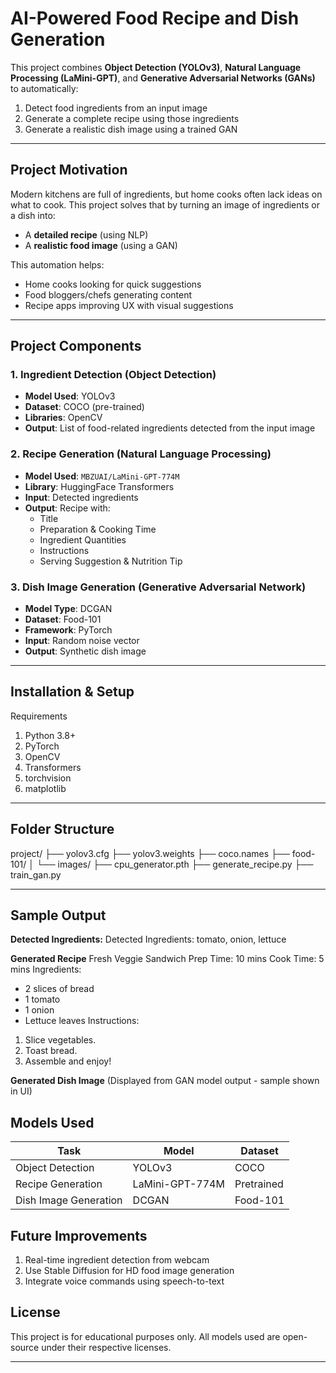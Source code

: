 # AI-Powered Food Recipe and Dish Generation

This project combines **Object Detection (YOLOv3)**, **Natural Language Processing (LaMini-GPT)**, and **Generative Adversarial Networks (GANs)** to automatically:

1. Detect food ingredients from an input image  
2. Generate a complete recipe using those ingredients  
3. Generate a realistic dish image using a trained GAN  

---

## Project Motivation

Modern kitchens are full of ingredients, but home cooks often lack ideas on what to cook. This project solves that by turning an image of ingredients or a dish into:

- A **detailed recipe** (using NLP)  
- A **realistic food image** (using a GAN)  

This automation helps:
-  Home cooks looking for quick suggestions  
-  Food bloggers/chefs generating content  
-  Recipe apps improving UX with visual suggestions  

---

##  Project Components

### 1. Ingredient Detection (Object Detection)
- **Model Used**: YOLOv3  
- **Dataset**: COCO (pre-trained)  
- **Libraries**: OpenCV  
- **Output**: List of food-related ingredients detected from the input image  

### 2. Recipe Generation (Natural Language Processing)
- **Model Used**: `MBZUAI/LaMini-GPT-774M`  
- **Library**: HuggingFace Transformers  
- **Input**: Detected ingredients  
- **Output**: Recipe with:  
  - Title  
  - Preparation & Cooking Time  
  - Ingredient Quantities  
  - Instructions  
  - Serving Suggestion & Nutrition Tip  

### 3. Dish Image Generation (Generative Adversarial Network)
- **Model Type**: DCGAN  
- **Dataset**: Food-101  
- **Framework**: PyTorch  
- **Input**: Random noise vector  
- **Output**: Synthetic dish image  

---

## Installation & Setup
 Requirements
1. Python 3.8+
2. PyTorch
3. OpenCV
4. Transformers
5. torchvision
6. matplotlib

---

## Folder Structure
project/
├── yolov3.cfg
├── yolov3.weights
├── coco.names
├── food-101/
│   └── images/
├── cpu_generator.pth
├── generate_recipe.py
├── train_gan.py

---

## Sample Output

**Detected Ingredients:**
Detected Ingredients: tomato, onion, lettuce

**Generated Recipe**
Fresh Veggie Sandwich
Prep Time: 10 mins
Cook Time: 5 mins
Ingredients:
- 2 slices of bread
- 1 tomato
- 1 onion
- Lettuce leaves
Instructions:
1. Slice vegetables.
2. Toast bread.
3. Assemble and enjoy!
   
**Generated Dish Image**
(Displayed from GAN model output - sample shown in UI)

## Models Used

| Task                  | Model           | Dataset    |
| --------------------- | --------------- | ---------- |
| Object Detection      | YOLOv3          | COCO       |
| Recipe Generation     | LaMini-GPT-774M | Pretrained |
| Dish Image Generation | DCGAN           | Food-101   |


## Future Improvements
1. Real-time ingredient detection from webcam
2. Use Stable Diffusion for HD food image generation
3. Integrate voice commands using speech-to-text

## License
This project is for educational purposes only. All models used are open-source under their respective licenses.

---
